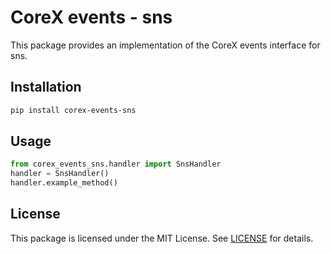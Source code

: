 # CoreX events - sns

This package provides an implementation of the CoreX events interface for sns.

## Installation
~~~bash
pip install corex-events-sns
~~~

## Usage
~~~python
from corex_events_sns.handler import SnsHandler
handler = SnsHandler()
handler.example_method()
~~~

## License
This package is licensed under the MIT License. See [LICENSE](../LICENSE) for details.
